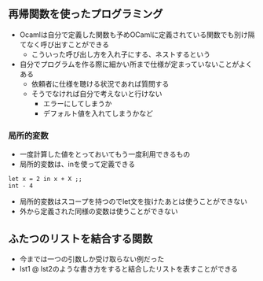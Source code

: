 ## 再帰関数を使ったプログラミング

- Ocamlは自分で定義した関数も予めOCamlに定義されている関数でも別け隔てなく呼び出すことができる
  - こういった呼び出し方を入れ子にする、ネストするという
- 自分でプログラムを作る際に細かい所まで仕様が定まっていないことがよくある
  - 依頼者に仕様を聴ける状況であれば質問する
  - そうでなければ自分で考えないと行けない
    - エラーにしてしまうか
    - デフォルト値を入れてしまうかなど

### 局所的変数
- 一度計算した値をとっておいてもう一度利用できるもの
- 局所的変数は、inを使って定義できる

```
let x = 2 in x + X ;;
int - 4
```

- 局所的変数はスコープを持つのでlet文を抜けたあとは使うことができない
- 外から定義された同様の変数は使うことができない

## ふたつのリストを結合する関数
- 今までは一つの引数しか受け取らない例だった
- lst1 @ lst2のような書き方をすると結合したリストを表すことができる

